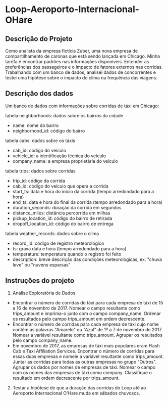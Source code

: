# Loop-Aeroporto-Internacional-OHare

## Descrição do Projeto
Como analista da empresa fictícia Zuber, uma nova empresa de compartilhamento de caronas que está sendo lançada em Chicago. Minha tarefa é encontrar padrões nas informações disponíveis. Entender as preferências dos passageiros e o impacto de fatores externos nas corridas. Trabalhando com um banco de dados, analisei dados de concorrentes e testei uma hipótese sobre o impacto do clima na frequência das viagens.

## Descrição dos dados
Um banco de dados com informações sobre corridas de táxi em Chicago:

tabela neighborhoods: dados sobre os bairros da cidade
-	name: nome do bairro
-	neighborhood_id: código do bairro

tabela cabs: dados sobre os táxis
-	cab_id: código do veículo
-	vehicle_id: a identificação técnica do veículo
-	company_name: a empresa proprietária do veículo

tabela trips: dados sobre corridas
-	trip_id: código da corrida
-	cab_id: código do veículo que opera a corrida
-	start_ts: data e hora do início da corrida (tempo arredondado para a hora)
-	end_ts: data e hora do final da corrida (tempo arredondado para a hora)
-	duration_seconds: duração da corrida em segundos
-	distance_miles: distância percorrida em milhas
-	pickup_location_id: código do bairro de retirada
-	dropoff_location_id: código do bairro de entrega

tabela weather_records: dados sobre o clima
-	record_id: código de registro meteorológico
-	ts: grava data e hora (tempo arredondado para a hora)
-	temperature: temperatura quando o registro foi feito
-	description: breve descrição das condições meteorológicas, ex. "chuva leve" ou "nuvens esparsas"

## Instruções do projeto

1. Análise Exploratória de Dados
- Encontrar o número de corridas de táxi para cada empresa de táxi de 15 a 16 de novembro de 2017. Nomear o campo resultante como trips_amount e imprima-o junto com o campo company_name. Ordenar os resultados pelo campo trips_amount em ordem decrescente.
- Encontrar o número de corridas para cada empresa de táxi cujo nome contém as palavras "Amarelo" ou "Azul" de 1º a 7 de novembro de 2017. Nomear a variável resultante como trips_amount. Agrupar os resultados pelo campo company_name.
- Em novembro de 2017, as empresas de táxi mais populares eram Flash Cab e Taxi Affiliation Services. Encontrar o número de corridas para essas duas empresas e nomeie a variável resultante como trips_amount. Juntar as corridas para todas as outras empresas no grupo "Outros". Agrupar os dados por nomes de empresas de táxi. Nomear o campo com os nomes das empresas de táxi como company. Classifique o resultado em ordem decrescente por trips_amount.

2. Testar a hipótese de que a duração das corridas do Loop até ao Aeroporto Internacional O'Hare muda em sábados chuvosos.


